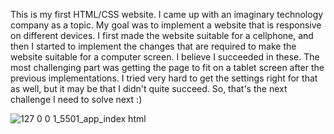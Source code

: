 This is my first HTML/CSS website. I came up with an imaginary technology company as a topic.
My goal was to implement a website that is responsive on different devices. I first made the website suitable for a cellphone, and then I started to implement the changes that are required to make the website suitable for a computer screen. I believe I succeeded in these.
The most challenging part was getting the page to fit on a tablet screen after the previous implementations. I tried very hard to get the settings right for that as well, but it may be that I didn't quite succeed. So, that's the next challenge I need to solve next :)


![127 0 0 1_5501_app_index html](https://user-images.githubusercontent.com/88672803/208902873-99b97e67-188f-4129-91e6-9f20b69c43a0.png)
